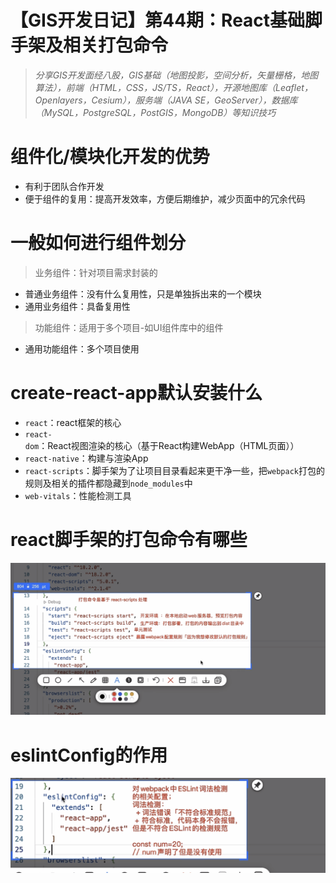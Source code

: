 # 【GIS开发日记】第44期：React基础脚手架及相关打包命令

> *分享GIS开发面经八股，GIS基础（地图投影，空间分析，矢量栅格，地图算法），前端（HTML，CSS，JS/TS，React），开源地图库（Leaflet，Openlayers，Cesium），服务端（JAVA SE，GeoServer），数据库（MySQL，PostgreSQL，PostGIS，MongoDB）等知识技巧*
> 

# 组件化/模块化开发的优势

- 有利于团队合作开发
- 便于组件的复用：提高开发效率，方便后期维护，减少页面中的冗余代码

# 一般如何进行组件划分

> 业务组件：针对项目需求封装的
> 
- 普通业务组件：没有什么复用性，只是单独拆出来的一个模块
- 通用业务组件：具备复用性

> 功能组件：适用于多个项目-如UI组件库中的组件
> 
- 通用功能组件：多个项目使用

# create-react-app默认安装什么

- `react`：react框架的核心
- `react-dom`：React视图渲染的核心（基于React构建WebApp（HTML页面））
- `react-native`：构建与渲染App
- `react-scripts`：脚手架为了让项目目录看起来更干净一些，把`webpack`打包的规则及相关的插件都隐藏到`node_modules`中
- `web-vitals`：性能检测工具

# react脚手架的打包命令有哪些

![Untitled](%E3%80%90GIS%E5%BC%80%E5%8F%91%E6%97%A5%E8%AE%B0%E3%80%91%E7%AC%AC44%E6%9C%9F%EF%BC%9AReact%E5%9F%BA%E7%A1%80%E8%84%9A%E6%89%8B%E6%9E%B6%E5%8F%8A%E7%9B%B8%E5%85%B3%E6%89%93%E5%8C%85%E5%91%BD%E4%BB%A4%20409ae6b1abb94a51b4900b6afb4751a0/Untitled.png)

# eslintConfig的作用

![Untitled](%E3%80%90GIS%E5%BC%80%E5%8F%91%E6%97%A5%E8%AE%B0%E3%80%91%E7%AC%AC44%E6%9C%9F%EF%BC%9AReact%E5%9F%BA%E7%A1%80%E8%84%9A%E6%89%8B%E6%9E%B6%E5%8F%8A%E7%9B%B8%E5%85%B3%E6%89%93%E5%8C%85%E5%91%BD%E4%BB%A4%20409ae6b1abb94a51b4900b6afb4751a0/Untitled%201.png)